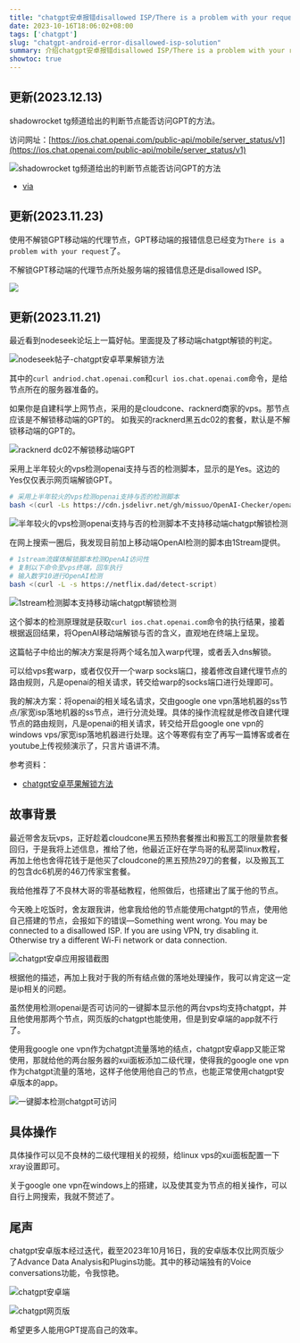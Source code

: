 ```yaml
---
title: "chatgpt安卓报错disallowed ISP/There is a problem with your request的解决方案"
date: 2023-10-16T18:06:02+08:00
tags: ['chatgpt']
slug: "chatgpt-android-error-disallowed-isp-solution"
summary: 介绍chatgpt安卓报错disallowed ISP/There is a problem with your request的解决方案。
showtoc: true
---
```


## 更新(2023.12.13)

shadowrocket tg频道给出的判断节点能否访问GPT的方法。

访问网址：[https://ios.chat.openai.com/public-api/mobile/server_status/v1](https://ios.chat.openai.com/public-api/mobile/server_status/v1)

![shadowrocket tg频道给出的判断节点能否访问GPT的方法](https://cdn.sa.net/2023/12/13/biMkcv4CgDs3Nzd.webp)

- [via](https://t.me/ShadowrocketNews/523)

## 更新(2023.11.23)

使用不解锁GPT移动端的代理节点，GPT移动端的报错信息已经变为`There is a problem with your request`了。

不解锁GPT移动端的代理节点所处服务端的报错信息还是disallowed ISP。

![](https://vip2.loli.io/2023/11/23/lNgswq7S6OFYdPU.webp)

## 更新(2023.11.21)

最近看到nodeseek论坛上一篇好帖。里面提及了移动端chatgpt解锁的判定。

![nodeseek帖子-chatgpt安卓苹果解锁方法](https://vip2.loli.io/2023/11/21/pXqiZfDxhkmQSab.webp)

其中的`curl andriod.chat.openai.com`和`curl ios.chat.openai.com`命令，是给节点所在的服务器准备的。

如果你是自建科学上网节点，采用的是cloudcone、racknerd商家的vps。那节点应该是不解锁移动端的GPT的。 如我买的racknerd黑五dc02的套餐，默认是不解锁移动端的GPT的。

![racknerd dc02不解锁移动端GPT](https://vip2.loli.io/2023/11/21/JeSgOhXspLdatKA.webp)

采用上半年较火的vps检测openai支持与否的检测脚本，显示的是Yes。这边的Yes仅仅表示网页端解锁GPT。

```bash
# 采用上半年较火的vps检测openai支持与否的检测脚本
bash <(curl -Ls https://cdn.jsdelivr.net/gh/missuo/OpenAI-Checker/openai.sh)
```

![半年较火的vps检测openai支持与否的检测脚本不支持移动端chatgpt解锁检测](https://vip2.loli.io/2023/11/21/tj8VOZb43g9HlYh.webp)

在网上搜索一圈后，我发现目前加上移动端OpenAI检测的脚本由1Stream提供。

```bash
# 1stream流媒体解锁脚本检测OpenAI访问性
# 复制以下命令至vps终端，回车执行
# 输入数字10进行OpenAI检测
bash <(curl -L -s https://netflix.dad/detect-script)
```

![1stream检测脚本支持移动端chatgpt解锁检测](https://vip2.loli.io/2023/11/21/IXbpMWnOrU4SLGZ.webp)

这个脚本的检测原理就是获取`curl ios.chat.openai.com`命令的执行结果，接着根据返回结果，将OpenAI移动端解锁与否的含义，直观地在终端上呈现。

这篇帖子中给出的解决方案是将两个域名加入warp代理，或者丢入dns解锁。

可以给vps套warp，或者仅仅开一个warp socks端口，接着修改自建代理节点的路由规则，凡是openai的相关请求，转交给warp的socks端口进行处理即可。

我的解决方案：将openai的相关域名请求，交由google one vpn落地机器的ss节点/家宽isp落地机器的ss节点，进行分流处理。具体的操作流程就是修改自建代理节点的路由规则，凡是openai的相关请求，转交给开启google one vpn的windows vps/家宽isp落地机器进行处理。这个等寒假有空了再写一篇博客或者在youtube上传视频演示了，只言片语讲不清。

参考资料：

- [chatgpt安卓苹果解锁方法](https://www.nodeseek.com/post-31717-1)



## 故事背景

最近带舍友玩vps，正好趁着cloudcone黑五预热套餐推出和搬瓦工的限量款套餐回归，于是我将上述信息，推给了他，他最近正好在学鸟哥的私房菜linux教程，再加上他也舍得花钱于是他买了cloudcone的黑五预热29刀的套餐，以及搬瓦工的包含dc6机房的46刀传家宝套餐。

我给他推荐了不良林大哥的零基础教程，他照做后，也搭建出了属于他的节点。

今天晚上吃饭时，舍友跟我讲，他拿我给他的节点能使用chatgpt的节点，使用他自己搭建的节点，会报如下的错误—Something went wrong. You may be connected to a disallowed ISP. If you are using VPN, try disabling it. Otherwise try a different Wi-Fi network or data connection.

![chatgpt安卓应用报错截图](https://vip2.loli.io/2023/10/16/jpob26QzXUiLydk.webp)

根据他的描述，再加上我对于我的所有结点做的落地处理操作，我可以肯定这一定是ip相关的问题。

虽然使用检测openai是否可访问的一键脚本显示他的两台vps均支持chatgpt，并且他使用那两个节点，网页版的chatgpt也能使用，但是到安卓端的app就不行了。

使用我google one vpn作为chatgpt流量落地的结点，chatgpt安卓app又能正常使用，那就给他的两台服务器的xui面板添加二级代理，使得我的google one vpn作为chatgpt流量的落地，这样子他使用他自己的节点，也能正常使用chatgpt安卓版本的app。

![一键脚本检测chatgpt可访问](https://vip2.loli.io/2023/10/16/zuDjvkUtp278nlG.webp)

## 具体操作

具体操作可以见不良林的二级代理相关的视频，给linux vps的xui面板配置一下xray设置即可。

关于google one vpn在windows上的搭建，以及使其变为节点的相关操作，可以自行上网搜索，我就不赘述了。

## 尾声

chatgpt安卓版本经过迭代，截至2023年10月16日，我的安卓版本仅比网页版少了Advance Data Analysis和Plugins功能。其中的移动端独有的Voice conversations功能，令我惊艳。

![chatgpt安卓端](https://vip2.loli.io/2023/10/16/E9kX3A7QRdraqLt.webp)

![chatgpt网页版](https://vip2.loli.io/2023/10/16/IUlMyN1axwfJ6O4.webp)

希望更多人能用GPT提高自己的效率。
